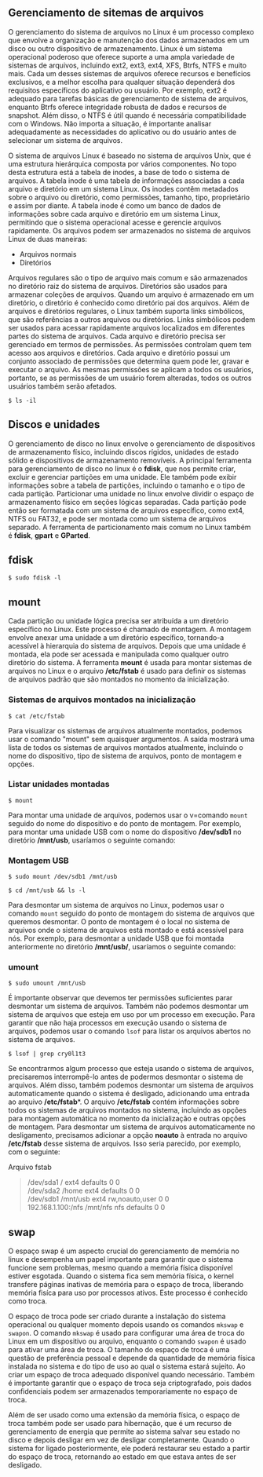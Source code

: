 ## Gerenciamento de sitemas de arquivos

O gerenciamento do sistema de arquivos no Linux é um processo complexo que envolve a organização e manutenção dos dados armazenados em um disco ou outro dispositivo de armazenamento. Linux é um sistema operacional poderoso que oferece suporte a uma ampla variedade de sistemas de arquivos, incluindo ext2, ext3, ext4, XFS, Btrfs, NTFS e muito mais. Cada um desses sistemas de arquivos oferece recursos e benefícios exclusivos, e a melhor escolha para qualquer situação dependerá dos requisitos específicos do aplicativo ou usuário. Por exemplo, ext2 é adequado para tarefas básicas de gerenciamento de sistema de arquivos, enquanto Btrfs oferece integridade robusta de dados e recursos de snapshot. Além disso, o NTFS é útil quando é necessária compatibilidade com o Windows. Não importa a situação, é importante analisar adequadamente as necessidades do aplicativo ou do usuário antes de selecionar um sistema de arquivos.

O sistema de arquivos Linux é baseado no sistema de arquivos Unix, que é uma estrutura hierárquica composta por vários componentes. No topo desta estrutura está a tabela de inodes, a base de todo o sistema de arquivos. A tabela inode é uma tabela de informações associadas a cada arquivo e diretório em um sistema Linux. Os inodes contêm metadados sobre o arquivo ou diretório, como permissões, tamanho, tipo, proprietário e assim por diante. A tabela inode é como um banco de dados de informações sobre cada arquivo e diretório em um sistema Linux, permitindo que o sistema operacional acesse e gerencie arquivos rapidamente. Os arquivos podem ser armazenados no sistema de arquivos Linux de duas maneiras:

 - Arquivos normais
 - Diretórios

Arquivos regulares são o tipo de arquivo mais comum e são armazenados no diretório raiz do sistema de arquivos. Diretórios são usados ​​para armazenar coleções de arquivos. Quando um arquivo é armazenado em um diretório, o diretório é conhecido como diretório pai dos arquivos. Além de arquivos e diretórios regulares, o Linux também suporta links simbólicos, que são referências a outros arquivos ou diretórios. Links simbólicos podem ser usados ​​para acessar rapidamente arquivos localizados em diferentes partes do sistema de arquivos. Cada arquivo e diretório precisa ser gerenciado em termos de permissões. As permissões controlam quem tem acesso aos arquivos e diretórios. Cada arquivo e diretório possui um conjunto associado de permissões que determina quem pode ler, gravar e executar o arquivo. As mesmas permissões se aplicam a todos os usuários, portanto, se as permissões de um usuário forem alteradas, todos os outros usuários também serão afetados.

`$ ls -il`

## Discos e unidades

O gerenciamento de disco no linux envolve o gerenciamento de dispositivos de armazenamento físico, incluindo discos rígidos, unidades de estado sólido e dispositivos de armazenamento removíveis. A principal ferramenta para gerenciamento de disco no linux é o **fdisk**, que nos permite criar, excluir e gerenciar partições em uma unidade. Ele também pode exibir informações sobre a tabela de partições, incluindo o tamanho e o tipo de cada partição. Particionar uma unidade no linux envolve dividir o espaço de armazenamento físico em seções lógicas separadas. Cada partição pode então ser formatada com um sistema de arquivos específico,  como ext4, NTFS ou FAT32, e pode ser montada como um sistema de arquivos separado. A ferramenta de particionamento mais comum no Linux também é **fdisk**, **gpart** e **GParted**.

## fdisk

`$ sudo fdisk -l`

## mount

Cada partição ou unidade lógica precisa ser atribuída a um diretório específico no Linux. Este processo é chamado de montagem. A montagem envolve anexar uma unidade a um diretório específico, tornando-a acessível à hierarquia do sistema de arquivos. Depois que uma unidade é montada, ela pode ser acessada e manipulada como qualquer outro diretório do sistema. A ferramenta **mount** é usada para montar sistemas de arquivos no Linux e o arquivo **/etc/fstab** é usado para definir os sistemas de arquivos padrão que são montados no momento da inicialização.

### Sistemas de arquivos montados na inicialização

`$ cat /etc/fstab`

Para visualizar os sistemas de arquivos atualmente montados, podemos usar o comando "mount" sem quaisquer argumentos. A saída mostrará uma lista de todos os sistemas de arquivos montados atualmente, incluindo o nome do dispositivo, tipo de sistema de arquivos, ponto de montagem e opções.

### Listar unidades montadas

`$ mount`

Para montar uma unidade de arquivos, podemos usar o v=comando `mount` seguido do nome do dispositivo e do ponto de montagem. Por exemplo, para montar uma unidade USB com o nome do dispositivo **/dev/sdb1** no diretório **/mnt/usb**, usaríamos o seguinte comando:

### Montagem USB

`$ sudo mount /dev/sdb1 /mnt/usb`

`$ cd /mnt/usb && ls -l`

Para desmontar um sistema de arquivos no Linux, podemos usar o comando `mount` seguido do ponto de montagem do sistema de arquivos que queremos desmontar. O ponto de montagem é o local no sistema de arquivos onde o sistema de arquivos está montado e está acessível para nós. Por exemplo, para desmontar a unidade USB que foi montada anteriormente no diretório **/mnt/usb/**, usaríamos o seguinte comando:

### umount

`$ sudo umount /mnt/usb`

É importante observar que devemos ter permissões suficientes parar desmontar um sistema de arquivos. Também não podemos desmontar um sistema de arquivos que esteja em uso por um processo em execução. Para garantir que não haja processos em execução usando o sistema de arquivos, podemos usar o comando `lsof` para listar os arquivos abertos no sistema de arquivos.

`$ lsof | grep cry0l1t3`

Se encontrarmos algum processo que esteja usando o sistema de arquivos, precisaremos interrompê-lo antes de podermos desmontar o sistema de arquivos. Além disso, também podemos desmontar um sistema de arquivos automaticamente quando o sistema é desligado, adicionando uma entrada ao arquivo **/etc/fstab***. O arquivo **/etc/fstab** contém informações sobre todos os sistemas de arquivos montados no sistema, incluindo as opções para montagem automática no momento da inicialização e outras opções de montagem. Para desmontar um sistema de arquivos automaticamente no desligamento, precisamos adicionar a opção **noauto** à entrada no arquivo **/etc/fstab** desse sistema de arquivos. Isso seria parecido, por exemplo, com o seguinte:

Arquivo fstab

>/dev/sda1 / ext4 defaults 0 0 \
>/dev/sda2 /home ext4 defaults 0 0 \
>/dev/sdb1 /mnt/usb ext4 rw,noauto,user 0 0 \
>192.168.1.100:/nfs /mnt/nfs nfs defaults 0 0

## swap

O espaço swap é um aspecto crucial do gerenciamento de memória no linux e desempenha um papel importante para garantir que o sistema funcione sem problemas, mesmo quando a memória física disponível estiver esgotada. Quando o sistema fica sem memória física, o kernel transfere páginas inativas de memória para o espaço de troca, liberando memória fisíca para uso por processos ativos. Este processo é conhecido como troca.

O espaço de troca pode ser criado durante a instalação do sistema operacional ou qualquer momento depois usando os comandos `mkswap` e `swapon`. O comando `mkswap` é usado para configurar uma área de troca do Linux em um dispositivo ou arquivo, enquanto o comando `swapon` é usado para ativar uma área de troca. O tamanho do espaço de troca é uma questão de preferência pessoal e depende da quantidade de memória física instalada no sistema e do tipo de uso ao qual o sistema estará sujeito. Ao criar um espaço de troca adequado disponível quando necessário. Também é importante garantir que o espaço de troca seja criptografado, pois dados confidenciais podem ser armazenados temporariamente no espaço de troca.

Além de ser usado como uma extensão da memória física, o espaço de troca também pode ser usado para hibernação, que é um recurso de gerenciamento de energia que permite ao sistema salvar seu estado no disco e depois desligar em vez de desligar completamente. Quando o sistema for ligado posteriormente, ele poderá restaurar seu estado a partir do espaço de troca, retornando ao estado em que estava antes de ser desligado.


